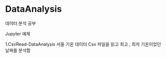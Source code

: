 # DataAnalysis
데이터 분석 공부

Jupyter 예제 

1.CsvRead-DataAnalysis
서울 기온 데이터 Csv 파일을 읽고 최고 , 최저 기온이었던 날짜를 분석함 
